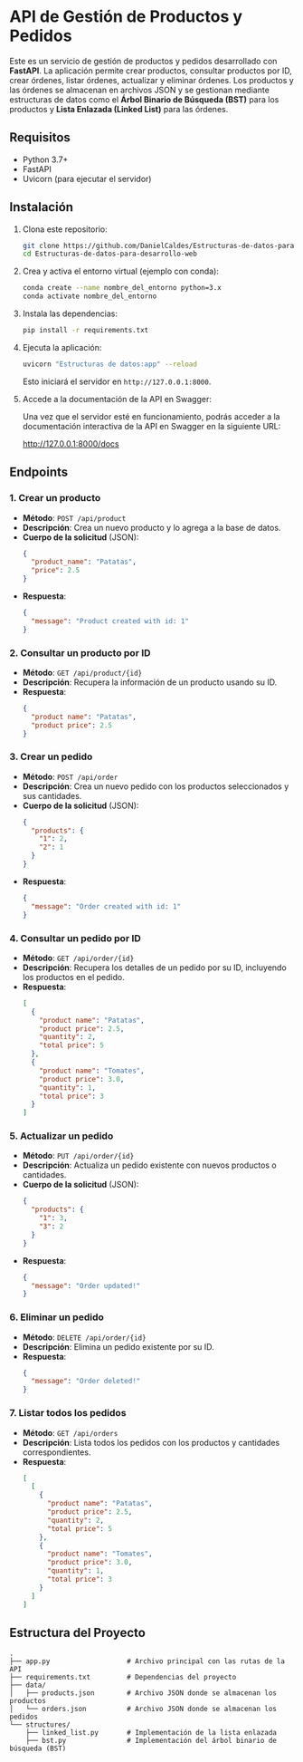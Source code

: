 # API de Gestión de Productos y Pedidos

Este es un servicio de gestión de productos y pedidos desarrollado con **FastAPI**. La aplicación permite crear productos, consultar productos por ID, crear órdenes, listar órdenes, actualizar y eliminar órdenes. Los productos y las órdenes se almacenan en archivos JSON y se gestionan mediante estructuras de datos como el **Árbol Binario de Búsqueda (BST)** para los productos y **Lista Enlazada (Linked List)** para las órdenes.

## Requisitos

- Python 3.7+
- FastAPI
- Uvicorn (para ejecutar el servidor)

## Instalación

1. Clona este repositorio:

   ```bash
   git clone https://github.com/DanielCaldes/Estructuras-de-datos-para-desarrollo-web.git
   cd Estructuras-de-datos-para-desarrollo-web
   ```

2. Crea y activa el entorno virtual (ejemplo con conda):

   ```bash
   conda create --name nombre_del_entorno python=3.x
   conda activate nombre_del_entorno
   ```

3. Instala las dependencias:

   ```bash
   pip install -r requirements.txt
   ```

4. Ejecuta la aplicación:

   ```bash
   uvicorn "Estructuras de datos:app" --reload
   ```

   Esto iniciará el servidor en `http://127.0.0.1:8000`.

5. Accede a la documentación de la API en Swagger:

   Una vez que el servidor esté en funcionamiento, podrás acceder a la documentación interactiva de la API en Swagger en la siguiente URL:
   
   http://127.0.0.1:8000/docs

## Endpoints

### **1. Crear un producto**

- **Método**: `POST /api/product`
- **Descripción**: Crea un nuevo producto y lo agrega a la base de datos.
- **Cuerpo de la solicitud** (JSON):
  ```json
  {
    "product_name": "Patatas",
    "price": 2.5
  }
  ```
- **Respuesta**:
  ```json
  {
    "message": "Product created with id: 1"
  }
  ```

### **2. Consultar un producto por ID**

- **Método**: `GET /api/product/{id}`
- **Descripción**: Recupera la información de un producto usando su ID.
- **Respuesta**:
  ```json
  {
    "product name": "Patatas",
    "product price": 2.5
  }
  ```

### **3. Crear un pedido**

- **Método**: `POST /api/order`
- **Descripción**: Crea un nuevo pedido con los productos seleccionados y sus cantidades.
- **Cuerpo de la solicitud** (JSON):
  ```json
  {
    "products": {
      "1": 2,
      "2": 1
    }
  }
  ```
- **Respuesta**:
  ```json
  {
    "message": "Order created with id: 1"
  }
  ```

### **4. Consultar un pedido por ID**

- **Método**: `GET /api/order/{id}`
- **Descripción**: Recupera los detalles de un pedido por su ID, incluyendo los productos en el pedido.
- **Respuesta**:
  ```json
  [
    {
      "product name": "Patatas",
      "product price": 2.5,
      "quantity": 2,
      "total price": 5
    },
    {
      "product name": "Tomates",
      "product price": 3.0,
      "quantity": 1,
      "total price": 3
    }
  ]
  ```

### **5. Actualizar un pedido**

- **Método**: `PUT /api/order/{id}`
- **Descripción**: Actualiza un pedido existente con nuevos productos o cantidades.
- **Cuerpo de la solicitud** (JSON):
  ```json
  {
    "products": {
      "1": 3,
      "3": 2
    }
  }
  ```
- **Respuesta**:
  ```json
  {
    "message": "Order updated!"
  }
  ```

### **6. Eliminar un pedido**

- **Método**: `DELETE /api/order/{id}`
- **Descripción**: Elimina un pedido existente por su ID.
- **Respuesta**:
  ```json
  {
    "message": "Order deleted!"
  }
  ```

### **7. Listar todos los pedidos**

- **Método**: `GET /api/orders`
- **Descripción**: Lista todos los pedidos con los productos y cantidades correspondientes.
- **Respuesta**:
  ```json
  [
    [
      {
        "product name": "Patatas",
        "product price": 2.5,
        "quantity": 2,
        "total price": 5
      },
      {
        "product name": "Tomates",
        "product price": 3.0,
        "quantity": 1,
        "total price": 3
      }
    ]
  ]
  ```

## Estructura del Proyecto

```
.
├── app.py                   # Archivo principal con las rutas de la API
├── requirements.txt         # Dependencias del proyecto
├── data/
│   ├── products.json        # Archivo JSON donde se almacenan los productos
│   └── orders.json          # Archivo JSON donde se almacenan los pedidos
└── structures/
    ├── linked_list.py       # Implementación de la lista enlazada
    ├── bst.py               # Implementación del árbol binario de búsqueda (BST)
```
